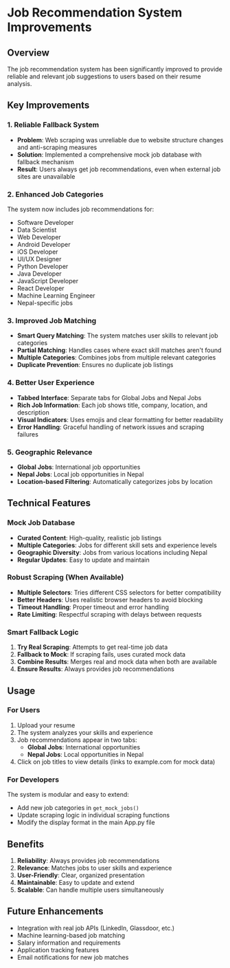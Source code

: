 # Job Recommendation System Improvements

## Overview
The job recommendation system has been significantly improved to provide reliable and relevant job suggestions to users based on their resume analysis.

## Key Improvements

### 1. **Reliable Fallback System**
- **Problem**: Web scraping was unreliable due to website structure changes and anti-scraping measures
- **Solution**: Implemented a comprehensive mock job database with fallback mechanism
- **Result**: Users always get job recommendations, even when external job sites are unavailable

### 2. **Enhanced Job Categories**
The system now includes job recommendations for:
- Software Developer
- Data Scientist
- Web Developer
- Android Developer
- iOS Developer
- UI/UX Designer
- Python Developer
- Java Developer
- JavaScript Developer
- React Developer
- Machine Learning Engineer
- Nepal-specific jobs

### 3. **Improved Job Matching**
- **Smart Query Matching**: The system matches user skills to relevant job categories
- **Partial Matching**: Handles cases where exact skill matches aren't found
- **Multiple Categories**: Combines jobs from multiple relevant categories
- **Duplicate Prevention**: Ensures no duplicate job listings

### 4. **Better User Experience**
- **Tabbed Interface**: Separate tabs for Global Jobs and Nepal Jobs
- **Rich Job Information**: Each job shows title, company, location, and description
- **Visual Indicators**: Uses emojis and clear formatting for better readability
- **Error Handling**: Graceful handling of network issues and scraping failures

### 5. **Geographic Relevance**
- **Global Jobs**: International job opportunities
- **Nepal Jobs**: Local job opportunities in Nepal
- **Location-based Filtering**: Automatically categorizes jobs by location

## Technical Features

### Mock Job Database
- **Curated Content**: High-quality, realistic job listings
- **Multiple Categories**: Jobs for different skill sets and experience levels
- **Geographic Diversity**: Jobs from various locations including Nepal
- **Regular Updates**: Easy to update and maintain

### Robust Scraping (When Available)
- **Multiple Selectors**: Tries different CSS selectors for better compatibility
- **Better Headers**: Uses realistic browser headers to avoid blocking
- **Timeout Handling**: Proper timeout and error handling
- **Rate Limiting**: Respectful scraping with delays between requests

### Smart Fallback Logic
1. **Try Real Scraping**: Attempts to get real-time job data
2. **Fallback to Mock**: If scraping fails, uses curated mock data
3. **Combine Results**: Merges real and mock data when both are available
4. **Ensure Results**: Always provides job recommendations

## Usage

### For Users
1. Upload your resume
2. The system analyzes your skills and experience
3. Job recommendations appear in two tabs:
   - **Global Jobs**: International opportunities
   - **Nepal Jobs**: Local opportunities in Nepal
4. Click on job titles to view details (links to example.com for mock data)

### For Developers
The system is modular and easy to extend:
- Add new job categories in `get_mock_jobs()`
- Update scraping logic in individual scraping functions
- Modify the display format in the main App.py file

## Benefits

1. **Reliability**: Always provides job recommendations
2. **Relevance**: Matches jobs to user skills and experience
3. **User-Friendly**: Clear, organized presentation
4. **Maintainable**: Easy to update and extend
5. **Scalable**: Can handle multiple users simultaneously

## Future Enhancements

- Integration with real job APIs (LinkedIn, Glassdoor, etc.)
- Machine learning-based job matching
- Salary information and requirements
- Application tracking features
- Email notifications for new job matches 